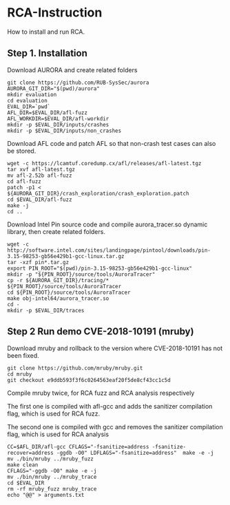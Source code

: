 # RCA-Instruction
How to install and run RCA.

## Step 1. Installation

Download AURORA and create related folders
```
git clone https://github.com/RUB-SysSec/aurora
AURORA_GIT_DIR="$(pwd)/aurora"
mkdir evaluation
cd evaluation
EVAL_DIR=`pwd`
AFL_DIR=$EVAL_DIR/afl-fuzz
AFL_WORKDIR=$EVAL_DIR/afl-workdir
mkdir -p $EVAL_DIR/inputs/crashes
mkdir -p $EVAL_DIR/inputs/non_crashes
```


Download AFL code and patch AFL so that non-crash test cases can also be stored.

```
wget -c https://lcamtuf.coredump.cx/afl/releases/afl-latest.tgz
tar xvf afl-latest.tgz
mv afl-2.52b afl-fuzz
cd afl-fuzz
patch -p1 < ${AURORA_GIT_DIR}/crash_exploration/crash_exploration.patch
cd $EVAL_DIR/afl-fuzz
make -j
cd ..
```

Download Intel Pin source code and compile aurora_tracer.so dynamic library, then create related folders.

```
wget -c http://software.intel.com/sites/landingpage/pintool/downloads/pin-3.15-98253-gb56e429b1-gcc-linux.tar.gz
tar -xzf pin*.tar.gz
export PIN_ROOT="$(pwd)/pin-3.15-98253-gb56e429b1-gcc-linux"
mkdir -p "${PIN_ROOT}/source/tools/AuroraTracer"
cp -r ${AURORA_GIT_DIR}/tracing/* ${PIN_ROOT}/source/tools/AuroraTracer
cd ${PIN_ROOT}/source/tools/AuroraTracer
make obj-intel64/aurora_tracer.so
cd -
mkdir -p $EVAL_DIR/traces

```

## Step 2 Run demo CVE-2018-10191 (mruby)


Download mruby and rollback to the version where CVE-2018-10191 has not been fixed.

```
git clone https://github.com/mruby/mruby.git
cd mruby
git checkout e9ddb593f3f6c0264563eaf20f5de8cf43cc1c5d
```

Compile mruby twice, for RCA fuzz and RCA analysis respectively

The first one is compiled with afl-gcc and adds the sanitizer compilation flag, which is used for RCA fuzz.

The second one is compiled with gcc and removes the sanitizer compilation flag, which is used for RCA analysis
```
CC=$AFL_DIR/afl-gcc CFLAGS="-fsanitize=address -fsanitize-recover=address -ggdb -O0" LDFLAGS="-fsanitize=address"  make -e -j
mv ./bin/mruby ../mruby_fuzz
make clean
CFLAGS="-ggdb -O0" make -e -j
mv ./bin/mruby ../mruby_trace
cd $EVAL_DIR
rm -rf mruby_fuzz mruby_trace
echo "@@" > arguments.txt
```



